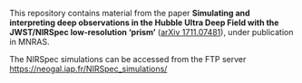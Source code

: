 This repository contains material from the paper **Simulating and interpreting deep observations in the Hubble Ultra Deep Field with the JWST/NIRSpec low-resolution ‘prism’** ([arXiv 1711.07481](https://arxiv.org/abs/1711.07481)), under publication in MNRAS.

The NIRSpec simulations can be accessed from the FTP server https://neogal.iap.fr/NIRSpec_simulations/
